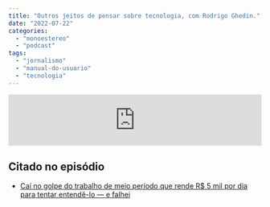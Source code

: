 ```yaml
---
title: "Outros jeitos de pensar sobre tecnologia, com Rodrigo Ghedin."
date: "2022-07-22"
categories: 
  - "monoestereo"
  - "podcast"
tags: 
  - "jornalismo"
  - "manual-do-usuario"
  - "tecnologia"
---
```


<iframe src="https://anchor.fm/monoestereo/embed/episodes/Outros-jeitos-de-pensar-sobre-tecnologia--com-Rodrigo-Ghedin-e1lh02v" height="102px" width="100%" frameborder="0" scrolling="no"></iframe>

## Citado no episódio

- [Caí no golpe do trabalho de meio período que rende R$ 5 mil por dia para tentar entendê-lo — e falhei](https://manualdousuario.net/trabalho-meio-periodo-online-5-mil-dia/)
